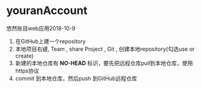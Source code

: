 # youranAccount
悠然账目web应用2018-10-9  

1. 在GitHub上建一个repository  
2. 本地项目右键, Team , share Project , Git , 创建本地repository(勾选use or create)  
3. 新建的本地仓库有 **NO-HEAD** 标识，要先把远程仓库pull到本地仓库，使用https协议  
4. commit 到本地仓库，然后push 到GitHub远程仓库